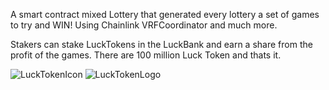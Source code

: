 A smart contract mixed Lottery that generated every lottery a set of games to try and WIN!
Using Chainlink VRFCoordinator and much more.

Stakers can stake LuckTokens in the LuckBank and earn a share from the profit of the games.
There are 100 million Luck Token and thats it.


![LuckTokenIcon](https://github.com/user-attachments/assets/c52bc817-c41b-4e05-8367-80eaad43cb2c)
![LuckTokenLogo](https://github.com/user-attachments/assets/47a03723-021a-48d8-843d-19bedd4b7318)
